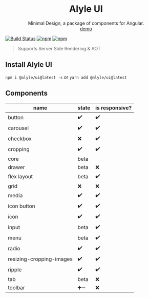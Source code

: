 <div align="center">
  <h1>Alyle UI</h1>
  Minimal Design, a package of components for Angular.
  <br/>
  <a href="https://alyle-ui.firebaseapp.com/">demo</a>
</div>

[![Build Status](https://travis-ci.org/A-l-y-l-e/Alyle-UI.svg?branch=master)](https://travis-ci.org/A-l-y-l-e/Alyle-UI)
[![npm](https://img.shields.io/npm/v/@alyle/ui.svg?style=flat-square)](https://npmjs.com/package/@alyle/ui)
[![npm](https://img.shields.io/npm/dt/@alyle/ui.svg?style=flat-square)](https://npmjs.com/package/@alyle/ui)

> Supports Server Side Rendering & AOT

## Install Alyle UI

`npm i @alyle/ui@latest -s` or `yarn add @alyle/ui@latest`

## Components

|name|state|is responsive?|
|----|-----|--------------|
|button|:heavy_check_mark:|:heavy_check_mark:|
|carousel|:heavy_check_mark:|:heavy_check_mark:|
|checkbox|:x:|:heavy_check_mark:|
|cropping|:heavy_check_mark:|:heavy_check_mark:|
|core|beta||
|drawer|beta|:x:|
|flex layout|beta|:heavy_check_mark:|
|grid|:x:|:x:|
|media|:heavy_check_mark:|:heavy_check_mark:|
|icon button|:heavy_check_mark:|:heavy_check_mark:|
|icon|:heavy_check_mark:|:heavy_check_mark:|
|input|beta|:heavy_check_mark:|
|menu|beta|:heavy_check_mark:|
|radio|:heavy_check_mark:|:heavy_check_mark:|
|resizing-cropping-images|:heavy_check_mark:|:heavy_check_mark:
|ripple|:heavy_check_mark:|:heavy_check_mark:|
|tab|beta|:x:|
|toolbar|➕➖ |:x:|
